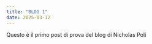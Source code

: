 ```yaml
---
title: "BLOG 1"
date: 2025-03-12
---
```


Questo è il primo post di prova del blog di Nicholas Poli
